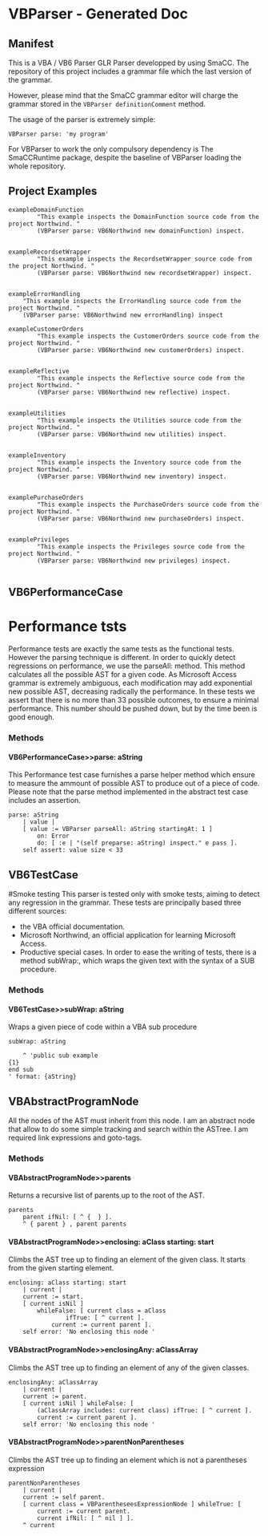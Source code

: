 # VBParser - Generated Doc
## Manifest
This is a VBA / VB6 Parser GLR Parser developped by using SmaCC. 
The repository of this project includes a grammar file which the last version of the grammar.

However, please mind that the SmaCC grammar editor will charge the grammar stored in the ```VBParser definitionComment``` method. 

The usage of the parser is extremely simple: 

``` VBParser parse: 'my program' ```

For VBParser to work the only compulsory dependency is The SmaCCRuntime package, despite the baseline of VBParser loading the whole repository. 

## Project Examples
```smalltalk
exampleDomainFunction 
		"This example inspects the DomainFunction source code from the project Northwind. "
		(VBParser parse: VB6Northwind new domainFunction) inspect.
		 
```
```smalltalk
exampleRecordsetWrapper 
		"This example inspects the RecordsetWrapper source code from the project Northwind. "
		(VBParser parse: VB6Northwind new recordsetWrapper) inspect.
		 
```
```smalltalk
exampleErrorHandling
	"This example inspects the ErrorHandling source code from the project Northwind. "
	(VBParser parse: VB6Northwind new errorHandling) inspect
```
```smalltalk
exampleCustomerOrders 
		"This example inspects the CustomerOrders source code from the project Northwind. "
		(VBParser parse: VB6Northwind new customerOrders) inspect.
		 
```
```smalltalk
exampleReflective 
		"This example inspects the Reflective source code from the project Northwind. "
		(VBParser parse: VB6Northwind new reflective) inspect.
		 
```
```smalltalk
exampleUtilities 
		"This example inspects the Utilities source code from the project Northwind. "
		(VBParser parse: VB6Northwind new utilities) inspect.
		 
```
```smalltalk
exampleInventory 
		"This example inspects the Inventory source code from the project Northwind. "
		(VBParser parse: VB6Northwind new inventory) inspect.
		 
```
```smalltalk
examplePurchaseOrders 
		"This example inspects the PurchaseOrders source code from the project Northwind. "
		(VBParser parse: VB6Northwind new purchaseOrders) inspect.
		 
```
```smalltalk
examplePrivileges 
		"This example inspects the Privileges source code from the project Northwind. "
		(VBParser parse: VB6Northwind new privileges) inspect.
		 
```



## VB6PerformanceCase
#  Performance tsts
Performance tests are exactly the same tests as the functional tests.
However the parsing technique is different.
In order to quickly detect regressions on performance, we use the parseAll: method. 
This method calculates all the possible AST for a given code.
As Microsoft Access grammar is extremely ambiguous, each modification may add exponential new possible AST, decreasing radically the performance. 
In these tests we assert that there is no more than 33 possible outcomes, to ensure a minimal performance. 
This number should be pushed down, but by the time been is good enough. 



### Methods
#### VB6PerformanceCase>>parse: aString
This Performance test case furnishes a parse helper method which ensure to measure the ammount of possible AST to produce out of a piece of code.
	Please note that the parse method implemented in the abstract test case includes an assertion. 
	

```smalltalk
parse: aString
	| value |
	[ value := VBParser parseAll: aString startingAt: 1 ]
		on: Error
		do: [ :e | "(self preparse: aString) inspect." e pass ].
	self assert: value size < 33
```



## VB6TestCase
#Smoke testing
This parser is tested only with smoke tests, aiming to detect any regression in the grammar.
These tests are principally based three different sources:
   * the VBA official documentation. 
   * Microsoft Northwind, an official application for learning Microsoft Access.
   * Productive special cases.
In order to ease the writing of tests, there is a method subWrap:, which wraps the given text with the syntax of a SUB procedure. 


### Methods
#### VB6TestCase>>subWrap: aString
Wraps a given piece of code within a VBA sub procedure

```smalltalk
subWrap: aString
		
	^ 'public sub example
{1}
end sub
' format: {aString}
```



## VBAbstractProgramNode
All the nodes of the AST must inherit from this node. 
I am an abstract node that allow to do some simple tracking and search within the ASTree. 
I am required link expressions and goto-tags. 


### Methods
#### VBAbstractProgramNode>>parents
Returns a recursive list of parents up to the root of the AST.

```smalltalk
parents
	parent ifNil: [ ^ {  } ].
	^ { parent } , parent parents
```

#### VBAbstractProgramNode>>enclosing: aClass starting: start
Climbs the AST tree up to finding an element of the given class. It starts from the given starting element.

```smalltalk
enclosing: aClass starting: start
	| current |
	current := start.
	[ current isNil ]
		whileFalse: [ current class = aClass
				ifTrue: [ ^ current ].
			current := current parent ].
	self error: 'No enclosing this node '
```

#### VBAbstractProgramNode>>enclosingAny: aClassArray
Climbs the AST tree up to finding an element of any of the given classes. 

```smalltalk
enclosingAny: aClassArray
	| current |
	current := parent.
	[ current isNil ] whileFalse: [ 
		(aClassArray includes: current class) ifTrue: [ ^ current ].
		current := current parent ].
	self error: 'No enclosing this node '
```

#### VBAbstractProgramNode>>parentNonParentheses
Climbs the AST tree up to finding an element which is not a parentheses expression

```smalltalk
parentNonParentheses
	| current |
	current := self parent.
	[ current class = VBParentheseesExpressionNode ] whileTrue: [ 
		current := current parent.
		current ifNil: [ ^ nil ] ].
	^ current
```



